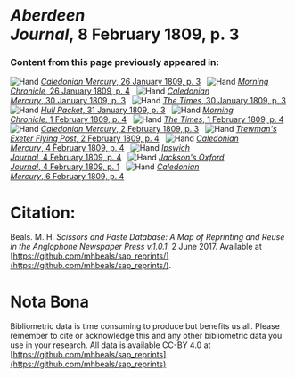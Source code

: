 # *Aberdeen Journal*, 8 February 1809, p. 3  
  
### Content from this page previously appeared in:  
![Hand](http://scissorsandpaste.net/wp-content/uploads/2017/06/smallhandpointer.png) [*Caledonian Mercury*, 26 January 1809, p. 3](https://mhbeals.github.io/sap_html/Caledonian-Mercury/Caledonian-Mercury-26-January-1809-p-3)  
![Hand](http://scissorsandpaste.net/wp-content/uploads/2017/06/smallhandpointer.png) [*Morning Chronicle*, 26 January 1809, p. 4](https://mhbeals.github.io/sap_html/Morning-Chronicle/Morning-Chronicle-26-January-1809-p-4)  
![Hand](http://scissorsandpaste.net/wp-content/uploads/2017/06/smallhandpointer.png) [*Caledonian Mercury*, 30 January 1809, p. 3](https://mhbeals.github.io/sap_html/Caledonian-Mercury/Caledonian-Mercury-30-January-1809-p-3)  
![Hand](http://scissorsandpaste.net/wp-content/uploads/2017/06/smallhandpointer.png) [*The Times*, 30 January 1809, p. 3](https://mhbeals.github.io/sap_html/The-Times/The-Times-30-January-1809-p-3)  
![Hand](http://scissorsandpaste.net/wp-content/uploads/2017/06/smallhandpointer.png) [*Hull Packet*, 31 January 1809, p. 3](https://mhbeals.github.io/sap_html/Hull-Packet/Hull-Packet-31-January-1809-p-3)  
![Hand](http://scissorsandpaste.net/wp-content/uploads/2017/06/smallhandpointer.png) [*Morning Chronicle*, 1 February 1809, p. 4](https://mhbeals.github.io/sap_html/Morning-Chronicle/Morning-Chronicle-1-February-1809-p-4)  
![Hand](http://scissorsandpaste.net/wp-content/uploads/2017/06/smallhandpointer.png) [*The Times*, 1 February 1809, p. 4](https://mhbeals.github.io/sap_html/The-Times/The-Times-1-February-1809-p-4)  
![Hand](http://scissorsandpaste.net/wp-content/uploads/2017/06/smallhandpointer.png) [*Caledonian Mercury*, 2 February 1809, p. 3](https://mhbeals.github.io/sap_html/Caledonian-Mercury/Caledonian-Mercury-2-February-1809-p-3)  
![Hand](http://scissorsandpaste.net/wp-content/uploads/2017/06/smallhandpointer.png) [*Trewman's Exeter Flying Post*, 2 February 1809, p. 4](https://mhbeals.github.io/sap_html/Trewman's-Exeter-Flying-Post/Trewman's-Exeter-Flying-Post-2-February-1809-p-4)  
![Hand](http://scissorsandpaste.net/wp-content/uploads/2017/06/smallhandpointer.png) [*Caledonian Mercury*, 4 February 1809, p. 4](https://mhbeals.github.io/sap_html/Caledonian-Mercury/Caledonian-Mercury-4-February-1809-p-4)  
![Hand](http://scissorsandpaste.net/wp-content/uploads/2017/06/smallhandpointer.png) [*Ipswich Journal*, 4 February 1809, p. 4](https://mhbeals.github.io/sap_html/Ipswich-Journal/Ipswich-Journal-4-February-1809-p-4)  
![Hand](http://scissorsandpaste.net/wp-content/uploads/2017/06/smallhandpointer.png) [*Jackson's Oxford Journal*, 4 February 1809, p. 1](https://mhbeals.github.io/sap_html/Jackson's-Oxford-Journal/Jackson's-Oxford-Journal-4-February-1809-p-1)  
![Hand](http://scissorsandpaste.net/wp-content/uploads/2017/06/smallhandpointer.png) [*Caledonian Mercury*, 6 February 1809, p. 4](https://mhbeals.github.io/sap_html/Caledonian-Mercury/Caledonian-Mercury-6-February-1809-p-4)  


# Citation: 

Beals. M. H. *Scissors and Paste Database: A Map of Reprinting and Reuse in the Anglophone Newspaper Press v.1.0.1.* 2 June 2017. Available at [https://github.com/mhbeals/sap_reprints/](https://github.com/mhbeals/sap_reprints/). 

# Nota Bona

Bibliometric data is time consuming to produce but benefits us all. Please remember to cite or acknowledge this and any other bibliometric data you use in your research. All data is available CC-BY 4.0 at [https://github.com/mhbeals/sap_reprints](https://github.com/mhbeals/sap_reprints)